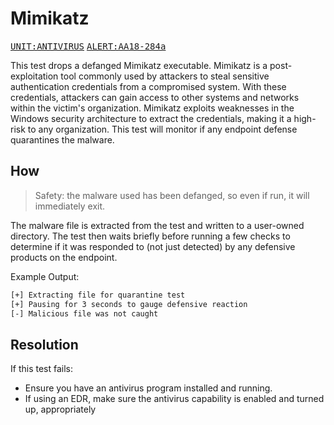 # Mimikatz

<kbd>[UNIT:ANTIVIRUS](https://docs.preludesecurity.com/docs/security-policy#antivirus)</kbd>
<kbd>[ALERT:AA18-284a](https://www.cisa.gov/news-events/cybersecurity-advisories/aa18-284a)</kbd>

This test drops a defanged Mimikatz executable. Mimikatz is a post-exploitation tool commonly used by attackers to steal sensitive authentication credentials from a compromised system. With these credentials, attackers can gain access to other systems and networks within the victim's organization. Mimikatz exploits weaknesses in the Windows security architecture to extract the credentials, making it a high-risk to any organization. This test will monitor if any endpoint defense quarantines the malware.

## How

> Safety: the malware used has been defanged, so even if run, it will immediately exit.

The malware file is extracted from the test and written to a user-owned directory. The test then waits briefly before running a few checks to determine if it was responded to (not just detected) by any defensive products on the endpoint.

Example Output:
```bash
[+] Extracting file for quarantine test
[+] Pausing for 3 seconds to gauge defensive reaction
[-] Malicious file was not caught
```

## Resolution

If this test fails:

* Ensure you have an antivirus program installed and running.
* If using an EDR, make sure the antivirus capability is enabled and turned up, appropriately
